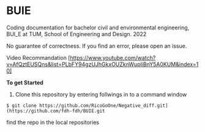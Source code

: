 # BUIE
Coding documentation for bachelor civil and environmental engineering, BUI_E at TUM, School of Engineering and Design. 2022

No guarantee of correctness. 
If you find an error, please open an issue.

Video Recommandation
[https://www.youtube.com/watch?v=AfQztEUSQns&list=PLbFY94gzUJhGkxOUZknWupIiBnY5A0KUM&index=10] 

**To get Started**
1. Clone this repository by entering follwings in to a command window
```shell
$ git clone https://github.com/RicoGoOne/Negative_diff.git](https://github.com/fdh-fdh/BUIE.git
```
find the repo in the local repositories


